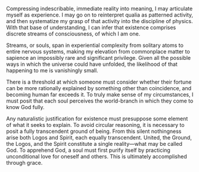 Compressing indescribable, immediate reality into meaning, I may articulate myself as experience. I may go on to reinterpret qualia as patterned activity, and then systematize my grasp of that activity into the discipline of physics. With that base of understanding, I can infer that existence comprises discrete streams of consciousness, of which I am one.

Streams, or souls, span in experiential complexity from solitary atoms to entire nervous systems, making my elevation from commonplace matter to sapience an impossibly rare and significant privilege. Given all the possible ways in which the universe could have unfolded, the likelihood of that happening to me is vanishingly small.

There is a threshold at which someone must consider whether their fortune can be more rationally explained by something other than coincidence, and becoming human far exceeds it. To truly make sense of my circumstances, I must posit that each soul perceives the world-branch in which they come to know God fully. 

Any naturalistic justification for existence must presuppose some element of what it seeks to explain. To avoid circular reasoning, it is necessary to posit a fully transcendent ground of being. From this silent nothingness arise both Logos and Spirit, each equally transcendent. United, the Ground, the Logos, and the Spirit constitute a single reality—what may be called God. To apprehend God, a soul must first purify itself by practicing unconditional love for oneself and others. This is ultimately accomplished through grace.
